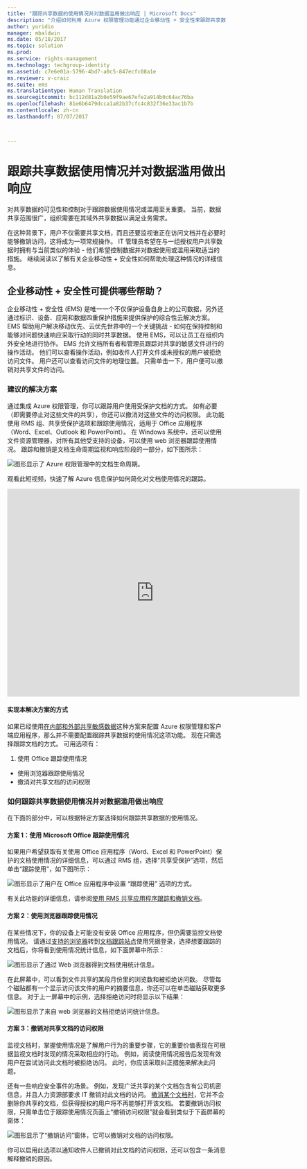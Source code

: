 ```yaml
---
title: "跟踪共享数据的使用情况并对数据滥用做出响应 | Microsoft Docs"
description: "介绍如何利用 Azure 权限管理功能通过企业移动性 + 安全性来跟踪共享数据的使用情况以及响应数据滥用。"
author: yuridio
manager: mbaldwin
ms.date: 05/18/2017
ms.topic: solution
ms.prod: 
ms.service: rights-management
ms.technology: techgroup-identity
ms.assetid: c7e6e01a-5796-4bd7-a0c5-847ecfc08a1e
ms.reviewer: v-craic
ms.suite: ems
ms.translationtype: Human Translation
ms.sourcegitcommit: bc112d81a2b0e59f9ae67efe2a914b0c64ac76ba
ms.openlocfilehash: 81e6b6479dcca1a82b37cfc4c832f36e33ac1b7b
ms.contentlocale: zh-cn
ms.lasthandoff: 07/07/2017



---
```


# <a name="track-usage-of-shared-data-and-respond-to-data-abuse"></a>跟踪共享数据使用情况并对数据滥用做出响应

对共享数据的可见性和控制对于跟踪数据使用情况或滥用至关重要。 当前，数据共享范围很广，组织需要在其域外共享数据以满足业务需求。

在这种背景下，用户不仅需要共享文档，而且还要监视谁正在访问文档并在必要时能够撤销访问，这将成为一项常规操作。 IT 管理员希望在与一组授权用户共享数据时拥有与当前类似的体验 - 他们希望控制数据并对数据使用或滥用采取适当的措施。 继续阅读以了解有关企业移动性 + 安全性如何帮助处理这种情况的详细信息。

## <a name="how-can-enterprise-mobility--security-help-you"></a>企业移动性 + 安全性可提供哪些帮助？
企业移动性 + 安全性 (EMS) 是唯一一个不仅保护设备自身上的公司数据，另外还通过标识、设备、应用和数据四重保护措施来提供保护的综合性云解决方案。 EMS 帮助用户解决移动优先、云优先世界中的一个关键挑战 - 如何在保持控制和能够对问题快速响应采取行动的同时共享数据。 使用 EMS，可以让员工在组织内外安全地进行协作。 EMS 允许文档所有者和管理员跟踪对共享的敏感文件进行的操作活动。 他们可以查看操作活动，例如收件人打开文件或未授权的用户被拒绝访问文件。 用户还可以查看访问文件的地理位置。 只需单击一下，用户便可以撤销对共享文件的访问。

### <a name="recommended-solution"></a>建议的解决方案
通过集成 Azure 权限管理，你可以跟踪用户使用受保护文档的方式。 如有必要（即需要停止对这些文件的共享），你还可以撤消对这些文件的访问权限。 此功能使用 RMS 组、共享受保护选项和跟踪使用情况，适用于 Office 应用程序（Word、Excel、Outlook 和 PowerPoint）。 在 Windows 系统中，还可以使用文件资源管理器，对所有其他受支持的设备，可以使用 web 浏览器跟踪使用情况。 跟踪和撤销是文档生命周期监视和响应阶段的一部分，如下图所示：

![图形显示了 Azure 权限管理中的文档生命周期。](./media/infoprotect-track-usage-scenario/infoprotect-track-usage-scenario-fig1.png)

观看此短视频，快速了解 Azure 信息保护如何简化对文档使用情况的跟踪。

<iframe width="675" height="480" src="https://sec.ch9.ms/ch9/76ac/35499c0a-859c-4a3e-9a5c-fa4e5d0e76ac/AzureRMSDocumentTrackingandRevocation_high.mp4 " frameborder="0" allowfullscreen></iframe>

#### <a name="how-to-implement-this-solution"></a>实现本解决方案的方式
如果已经使用[在内部和外部共享敏感数据](https://docs.microsoft.com/enterprise-mobility-security/solutions/share-sensitive-data)这种方案来配置 Azure 权限管理和客户端应用程序，那么并不需要配置跟踪共享数据的使用情况这项功能。 现在只需选择跟踪文档的方式。 可用选项有：

1. 使用 Office 跟踪使用情况
- 使用浏览器跟踪使用情况
- 撤消对共享文档的访问权限

### <a name="how-to-track-usage-of-shared-data-and-respond-to-data-abuse"></a>如何跟踪共享数据使用情况并对数据滥用做出响应
在下面的部分中，可以根据特定方案选择如何跟踪共享数据的使用情况。

#### <a name="scenario-1-track-usage-using-microsoft-office"></a>方案 1：使用 Microsoft Office 跟踪使用情况
如果用户希望获取有关使用 Office 应用程序（Word、Excel 和 PowerPoint）保护的文档使用情况的详细信息，可以通过 RMS 组，选择“共享受保护”选项，然后单击“跟踪使用”，如下图所示：

![图形显示了用户在 Office 应用程序中设置 “跟踪使用” 选项的方式。](./media/infoprotect-track-usage-scenario/infoprotect-track-usage-scenario-fig2.png)

有关此功能的详细信息，请参阅[使用 RMS 共享应用程序跟踪和撤销文档](https://docs.microsoft.com/information-protection/rms-client/sharing-app-track-revoke)。

#### <a name="scenario-2-track-usage-using-browser"></a>方案 2：使用浏览器跟踪使用情况
在某些情况下，你的设备上可能没有安装 Office 应用程序，但仍需要监控文档使用情况。 请通过[支持的浏览器](https://docs.microsoft.com/rights-management/rms-client/sharing-app-track-revoke)转到[文档跟踪站点](http://go.microsoft.com/fwlink/?LinkId=529562)使用凭据登录，选择想要跟踪的文档后，你将看到使用情况统计信息，如下面屏幕中所示：

![图形显示了通过 Web 浏览器得到文档使用统计信息。](./media/infoprotect-track-usage-scenario/infoprotect-track-usage-scenario-fig3.png)

在此屏幕中，可以看到文件共享的某段月份里的浏览数和被拒绝访问数。 尽管每个磁贴都有一个显示访问该文件的用户的摘要信息，你还可以在单击磁贴获取更多信息。 对于上一屏幕中的示例，选择拒绝访问时将显示以下结果：

![图形显示了来自 web 浏览器的文档拒绝访问统计信息。](./media/infoprotect-track-usage-scenario/infoprotect-track-usage-scenario-fig4.png)

#### <a name="scenario-3-revoke-access-to-shared-document"></a>方案 3：撤销对共享文档的访问权限

监视文档时，掌握使用情况是了解用户行为的重要步骤，它的重要价值表现在可根据监视文档时发现的情况采取相应的行动。 例如，阅读使用情况报告后发现有效用户在尝试访问此文档时被拒绝访问。 此时，你应该采取纠正措施来解决此问题。

还有一些响应安全事件的场景。 例如，发现广泛共享的某个文档包含有公司机密信息，并且人力资源部要求 IT 撤销对此文档的访问。 [撤消某个文档时](https://docs.microsoft.com/rights-management/rms-client/sharing-app-track-revoke)，它并不会删除你共享的文档，但获得授权的用户将不再能够打开该文档。 若要撤销访问权限，只需单击位于跟踪使用情况页面上“撤销访问权限”就会看到类似于下面屏幕的窗体：

![图形显示了“撤销访问”窗体，它可以撤销对文档的访问权限。](./media/infoprotect-track-usage-scenario/infoprotect-track-usage-scenario-fig5.png)

你可以启用此选项以通知收件人已撤销对此文档的访问权限，还可以包含一条消息解释撤销的原因。


